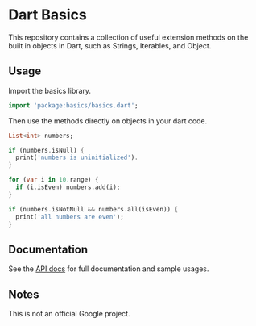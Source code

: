 # Dart Basics

This repository contains a collection of useful extension methods on the built
in objects in Dart, such as Strings, Iterables, and Object.

## Usage
Import the basics library.

```dart
import 'package:basics/basics.dart';
```

Then use the methods directly on objects in your dart code.

```dart
List<int> numbers;

if (numbers.isNull) {
  print('numbers is uninitialized').
}

for (var i in 10.range) {
  if (i.isEven) numbers.add(i);
}

if (numbers.isNotNull && numbers.all(isEven)) {
  print('all numbers are even');
}
```

## Documentation

See the [API docs](https://pub.dev/documentation/basics/latest/) for full documentation and sample 
usages. 

## Notes
This is not an official Google project.

